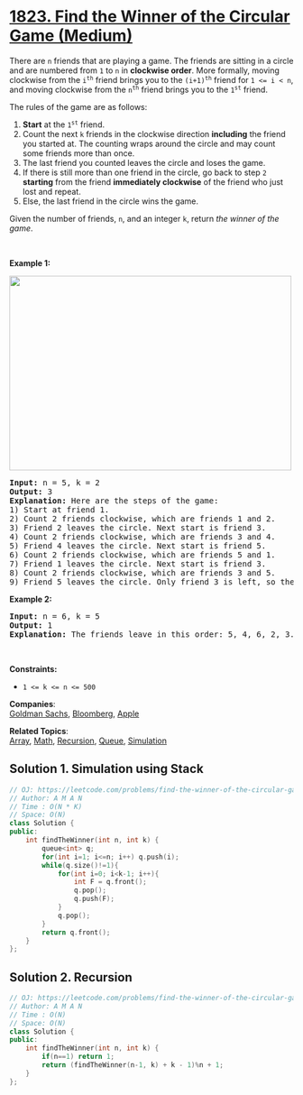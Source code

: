 # [1823. Find the Winner of the Circular Game (Medium)](https://leetcode.com/problems/find-the-winner-of-the-circular-game/)

<p>There are <code>n</code> friends that are playing a game. The friends are sitting in a circle and are numbered from <code>1</code> to <code>n</code> in <strong>clockwise order</strong>. More formally, moving clockwise from the <code>i<sup>th</sup></code> friend brings you to the <code>(i+1)<sup>th</sup></code> friend for <code>1 &lt;= i &lt; n</code>, and moving clockwise from the <code>n<sup>th</sup></code> friend brings you to the <code>1<sup>st</sup></code> friend.</p>

<p>The rules of the game are as follows:</p>

<ol>
	<li><strong>Start</strong> at the <code>1<sup>st</sup></code> friend.</li>
	<li>Count the next <code>k</code> friends in the clockwise direction <strong>including</strong> the friend you started at. The counting wraps around the circle and may count some friends more than once.</li>
	<li>The last friend you counted leaves the circle and loses the game.</li>
	<li>If there is still more than one friend in the circle, go back to step <code>2</code> <strong>starting</strong> from the friend <strong>immediately clockwise</strong> of the friend who just lost and repeat.</li>
	<li>Else, the last friend in the circle wins the game.</li>
</ol>

<p>Given the number of friends, <code>n</code>, and an integer <code>k</code>, return <em>the winner of the game</em>.</p>

<p>&nbsp;</p>
<p><strong>Example 1:</strong></p>
<img alt="" src="https://assets.leetcode.com/uploads/2021/03/25/ic234-q2-ex11.png" style="width: 500px; height: 345px;">
<pre><strong>Input:</strong> n = 5, k = 2
<strong>Output:</strong> 3
<strong>Explanation:</strong> Here are the steps of the game:
1) Start at friend 1.
2) Count 2 friends clockwise, which are friends 1 and 2.
3) Friend 2 leaves the circle. Next start is friend 3.
4) Count 2 friends clockwise, which are friends 3 and 4.
5) Friend 4 leaves the circle. Next start is friend 5.
6) Count 2 friends clockwise, which are friends 5 and 1.
7) Friend 1 leaves the circle. Next start is friend 3.
8) Count 2 friends clockwise, which are friends 3 and 5.
9) Friend 5 leaves the circle. Only friend 3 is left, so they are the winner.</pre>

<p><strong>Example 2:</strong></p>

<pre><strong>Input:</strong> n = 6, k = 5
<strong>Output:</strong> 1
<strong>Explanation:</strong> The friends leave in this order: 5, 4, 6, 2, 3. The winner is friend 1.
</pre>

<p>&nbsp;</p>
<p><strong>Constraints:</strong></p>

<ul>
	<li><code>1 &lt;= k &lt;= n &lt;= 500</code></li>
</ul>

**Companies**:  
[Goldman Sachs](https://leetcode.com/company/goldman-sachs), [Bloomberg](https://leetcode.com/company/bloomberg), [Apple](https://leetcode.com/company/apple)

**Related Topics**:  
[Array](https://leetcode.com/tag/array/), [Math](https://leetcode.com/tag/math/), [Recursion](https://leetcode.com/tag/recursion/), [Queue](https://leetcode.com/tag/queue/), [Simulation](https://leetcode.com/tag/simulation/)

## Solution 1. Simulation using Stack

```cpp
// OJ: https://leetcode.com/problems/find-the-winner-of-the-circular-game/
// Author: A M A N
// Time : O(N * K)
// Space: O(N)
class Solution {
public:
    int findTheWinner(int n, int k) {
        queue<int> q;
        for(int i=1; i<=n; i++) q.push(i);
        while(q.size()!=1){
            for(int i=0; i<k-1; i++){
                int F = q.front();
                q.pop();
                q.push(F);
            }
            q.pop();
        }
        return q.front();
    }
};
```

## Solution 2. Recursion

```cpp
// OJ: https://leetcode.com/problems/find-the-winner-of-the-circular-game/
// Author: A M A N
// Time : O(N)
// Space: O(N)
class Solution {
public:
    int findTheWinner(int n, int k) {
        if(n==1) return 1;
        return (findTheWinner(n-1, k) + k - 1)%n + 1;
    }
};
```